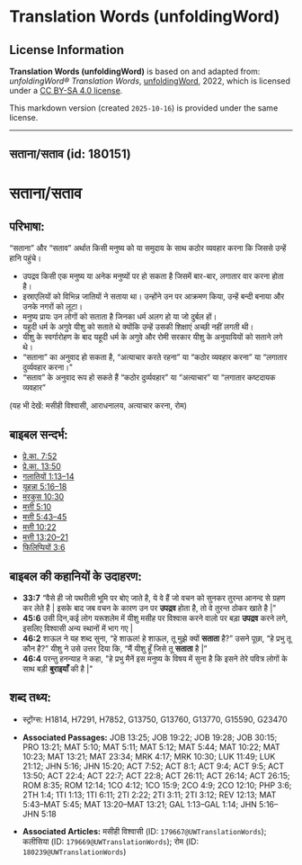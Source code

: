 # Translation Words (unfoldingWord)

## License Information

**Translation Words (unfoldingWord)** is based on and adapted from: _unfoldingWord® Translation Words_, [unfoldingWord](https://unfoldingword.org/utw), 2022, which is licensed under a [CC BY-SA 4.0 license](https://creativecommons.org/licenses/by-sa/4.0/legalcode.en).

This markdown version (created `2025-10-16`) is provided under the same license.



--------------------------------

## सताना/सताव (id: 180151)

सताना/सताव
==========

परिभाषा:
--------

“सताना” और “सताव” अर्थात किसी मनुष्य को या समुदाय के साथ कठोर व्यवहार करना कि जिससे उन्हें हानि पहुंचे।

* उपद्रव किसी एक मनुष्य या अनेक मनुष्यों पर हो सकता है जिसमें बार\-बार, लगातार वार करना होता है।
* इस्राएलियों को विभिन्न जातियों ने सताया था। उन्होंने उन पर आक्रमण किया, उन्हें बन्दी बनाया और उनके नगरों को लूटा।
* मनुष्य प्रायः उन लोगों को सताता है जिनका धर्म अलग हो या जो दुर्बल हों।
* यहूदी धर्म के अगुवे यीशु को सताते थे क्योंकि उन्हें उसकी शिक्षाएं अच्छी नहीं लगती थी।
* यीशु के स्वर्गारोहण के बाद यहूदी धर्म के अगुवे और रोमी सरकार यीशु के अनुयायियों को सताने लगे थे।
* “सताना” का अनुवाद हो सकता है, “अत्याचार करते रहना” या “कठोर व्यवहार करना” या “लगातार दुर्व्यवहार करना।"
* “सताव” के अनुवाद रूप हो सकते हैं “कठोर दुर्व्यवहार” या “अत्याचार” या “लगातार कष्टदायक व्यवहार”

(यह भी देखें: मसीही विश्वासी, आराधनालय, अत्याचार करना, रोम)

बाइबल सन्दर्भ:
--------------

* [प्रे.का. 7:52](https://ref.ly/Acts7:52)
* [प्रे.का. 13:50](https://ref.ly/Acts13:50)
* [गलातियों 1:13–14](https://ref.ly/Gal1:13-Gal1:14)
* [यूहन्ना 5:16–18](https://ref.ly/John5:16-John5:18)
* [मरकुस 10:30](https://ref.ly/Mark10:30)
* [मत्ती 5:10](https://ref.ly/Matt5:10)
* [मत्ती 5:43–45](https://ref.ly/Matt5:43-Matt5:45)
* [मत्ती 10:22](https://ref.ly/Matt10:22)
* [मत्ती 13:20–21](https://ref.ly/Matt13:20-Matt13:21)
* [फिलिप्पियों 3:6](https://ref.ly/Phil3:6)

बाइबल की कहानियों के उदाहरण:
----------------------------

* **33:7** “वैसे ही जो पथरीली भूमि पर बोए जाते है, ये वे हैं जो वचन को सुनकर तुरन्त आनन्द से ग्रहण कर लेते है \| इसके बाद जब वचन के कारण उन पर **उपद्रव** होता है, तो वे तुरन्त ठोकर खाते है \|”
* **45:6** उसी दिन,कई लोग यरूशलेम में यीशु मसीह पर विश्वास करने वालो पर बड़ा **उपद्रव** करने लगे, इसलिए विश्वासी अन्य स्थानों में भाग गए \|
* **46:2** शाऊल ने यह शब्द सुना, “हे शाऊल! हे शाऊल, तू मुझे क्यों **सताता** है?” उसने पूछा, “हे प्रभु तू कौन है?” यीशु ने उसे उत्तर दिया कि, “मैं यीशु हूँ जिसे तू **सताता** है \|”
* **46:4** परन्तु हनन्याह ने कहा, "हे प्रभु मैनें इस मनुष्य के विषय में सुना है कि इसने तेरे पवित्र लोगों के साथ बड़ी **बुराइयाँ** की है \|"

शब्द तथ्य:
----------

* स्ट्रोंग्स: H1814, H7291, H7852, G13750, G13760, G13770, G15590, G23470

* **Associated Passages:** JOB 13:25; JOB 19:22; JOB 19:28; JOB 30:15; PRO 13:21; MAT 5:10; MAT 5:11; MAT 5:12; MAT 5:44; MAT 10:22; MAT 10:23; MAT 13:21; MAT 23:34; MRK 4:17; MRK 10:30; LUK 11:49; LUK 21:12; JHN 5:16; JHN 15:20; ACT 7:52; ACT 8:1; ACT 9:4; ACT 9:5; ACT 13:50; ACT 22:4; ACT 22:7; ACT 22:8; ACT 26:11; ACT 26:14; ACT 26:15; ROM 8:35; ROM 12:14; 1CO 4:12; 1CO 15:9; 2CO 4:9; 2CO 12:10; PHP 3:6; 2TH 1:4; 1TI 1:13; 1TI 6:11; 2TI 2:22; 2TI 3:11; 2TI 3:12; REV 12:13; MAT 5:43–MAT 5:45; MAT 13:20–MAT 13:21; GAL 1:13–GAL 1:14; JHN 5:16–JHN 5:18
* **Associated Articles:** मसीही विश्वासी (ID: `179667@UWTranslationWords`); कलीसिया (ID: `179669@UWTranslationWords`); रोम (ID: `180239@UWTranslationWords`)

